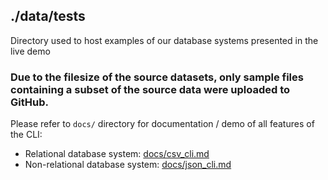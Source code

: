 ## ./data/tests 
Directory used to host examples of our database systems presented in the live demo
### Due to the filesize of the source datasets, only sample files containing a subset of the source data were uploaded to GitHub. 
Please refer to `docs/` directory for documentation / demo of all features of the CLI:
- Relational database system: [docs/csv_cli.md](../../docs/csv_cli.md)
- Non-relational database system: [docs/json_cli.md](../../docs/json_cli.md)
